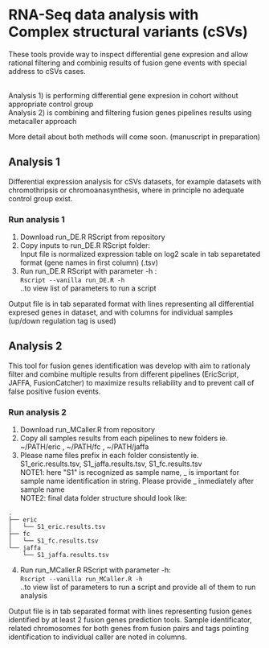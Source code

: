 # RNA-Seq data analysis with Complex structural variants (cSVs)
These tools provide way to inspect differential gene expresion and allow rational filtering and combinig results of fusion gene events with special address to cSVs cases. 

  <br /> Analysis 1) is performing differential gene expresion in cohort without appropriate control group
  <br /> Analysis 2) is combining and filtering fusion genes pipelines results using metacaller approach

More detail about both methods will come soon. (manuscript in preparation)
  
## Analysis 1
Differential expression analysis for cSVs datasets, for example datasets with chromothripsis or chromoanasynthesis, where in principle no adequate control group exist.

### Run analysis 1
  1) Download run_DE.R RScript from repository
  2) Copy inputs to run_DE.R RScript folder:
     <br /> Input file is normalized expression table on log2 scale in tab separetated format (gene names in first column) (.tsv)         
  3) Run run_DE.R RScript with parameter -h :
     <br /> `Rscript --vanilla run_DE.R -h`
     <br /> ..to view list of parameters to run a script

Output file is in tab separated format with lines representing all differential expresed genes in dataset, and with columns for individual samples (up/down regulation tag is used)
 
## Analysis 2
This tool for fusion genes identification was develop with aim to rationaly filter and combine multiple results from different pipelines (EricScript, JAFFA, FusionCatcher) to maximize results reliability and to prevent call of false positive fusion events.

### Run analysis 2
   1) Download run_MCaller.R from repository
   2) Copy all samples results from each pipelines to new folders ie. ~/PATH/eric , ~/PATH/fc , ~/PATH/jaffa
   3) Please name files prefix in each folder consistently ie. S1_eric.results.tsv, S1_jaffa.results.tsv,     S1_fc.results.tsv
   <br /> NOTE1: here "S1" is recognized as sample name, _ is important for sample name identification in string. Please provide _ inmediately after sample name
   <br /> NOTE2: final data folder structure should look like:
   ```
.
├── eric
│   └── S1_eric.results.tsv
├── fc
│   └── S1_fc.results.tsv
└── jaffa
       └── S1_jaffa.results.tsv
   ```
   4) Run run_MCaller.R RScript with parameter -h:
   <br /> `Rscript --vanilla run_MCaller.R -h`
   <br /> ..to view list of parameters to run a script and provide all of them to run analysis

Output file is in tab separated format with lines representing fusion genes identified by at least 2 fusion genes prediction tools. Sample identificator, related chromosomes for both genes from fusion pairs and tags pointing identification to individual caller are noted in columns.  
     
  
